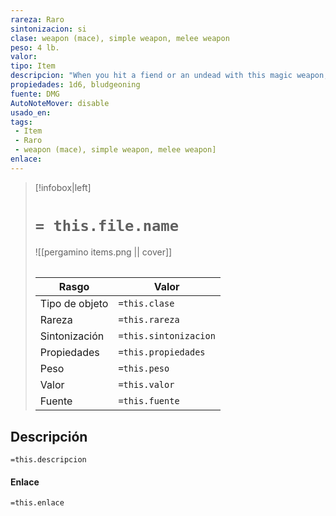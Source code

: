 ```yaml
---
rareza: Raro
sintonizacion: si
clase: weapon (mace), simple weapon, melee weapon
peso: 4 lb.
valor: 
tipo: Item
descripcion: "When you hit a fiend or an undead with this magic weapon, that creature takes an extra 2d6 radiant damage. If the target has 25 hit points or fewer after taking this damage, it must succeed on a DC 15 Wisdom saving throw or be destroyed. On a successful save, the creature becomes frightened of you until the end of your next turn.While you hold this weapon, it sheds bright light in a 20-foot radius and dim light for an additional 20 feet."
propiedades: 1d6, bludgeoning
fuente: DMG
AutoNoteMover: disable
usado_en:  
tags: 
 - Item
 - Raro
 - weapon (mace), simple weapon, melee weapon]
enlace: 
---
```


> [!infobox|left]
>  # `= this.file.name`
> ![[pergamino items.png || cover]]
> ######   
> |Rasgo | Valor |
> | --- | --- |
> | Tipo de objeto| `=this.clase`|
>  | Rareza| `=this.rareza`|
> | Sintonización | `=this.sintonizacion` |
> | Propiedades | `=this.propiedades` |
>  | Peso | `=this.peso` |
> | Valor | `=this.valor` |
> | Fuente | `=this.fuente` |


## Descripción
`=this.descripcion`

#### Enlace
`=this.enlace`